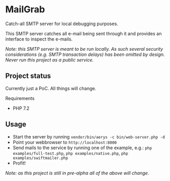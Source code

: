 # MailGrab

Catch-all SMTP server for local debugging purposes.

This SMTP server catches all e-mail being sent through it and provides an interface to inspect the e-mails.

*Note: this SMTP server is meant to be run locally. As such several security considerations (e.g. SMTP transaction delays) has been omitted by design. Never run this project as a public service.*

## Project status

Currently just a PoC. All things will change.

Requirements

- PHP 7.2

## Usage

- Start the server by running `vendor/bin/aerys -c bin/web-server.php -d`
- Point your webbrowser to `http://localhost:8000`
- Send mails to the service by running one of the example, e.g.: `php examples/full-test.php`, `php examples/native.php`, `php examples/swiftmailer.php`
- Profit!

*Note: as this project is still in pre-alpha all of the above will change.*
